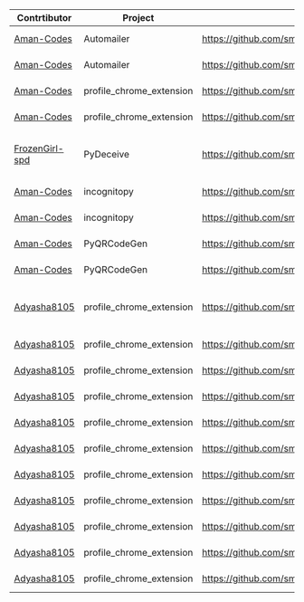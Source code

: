 | Contrtibutor |  Project | Pull Request | Patch File | Comments |
|--------------|----------|--------------|------------|----------|
|   [Aman-Codes](https://github.com/Aman-Codes)|Automailer| https://github.com/smaranjitghose/automailer/pull/3 | https://github.com/smaranjitghose/girlscript_chennai_website/tree/bonus/patch-files/automailer/Issue_Template| Added Issue Template         |
|   [Aman-Codes](https://github.com/Aman-Codes)|Automailer| https://github.com/smaranjitghose/automailer/pull/4 | https://github.com/smaranjitghose/girlscript_chennai_website/tree/bonus/patch-files/automailer/Contributing | Added Contributing.md         |
|   [Aman-Codes](https://github.com/Aman-Codes)|profile_chrome_extension| https://github.com/smaranjitghose/profile_chrome_extension/pull/3 | https://github.com/smaranjitghose/girlscript_chennai_website/tree/bonus/patch-files/profile_chrome_extension/Issue_Template | Added Issue Template         |
|   [Aman-Codes](https://github.com/Aman-Codes)|profile_chrome_extension| https://github.com/smaranjitghose/profile_chrome_extension/pull/4 | https://github.com/smaranjitghose/girlscript_chennai_website/blob/bonus/patch-files/profile_chrome_extension/0001-Create-contributing.md.patch | Added contributing.md         |
|   [FrozenGirl-spd](https://github.com/FrozenGirl-spd)|PyDeceive| https://github.com/smaranjitghose/PyDeceive/pull/2 | https://github.com/smaranjitghose/girlscript_chennai_website/tree/bonus/patch-files/PyDeceive| Contributing.md and issue templates added |
|   [Aman-Codes](https://github.com/Aman-Codes)|incognitopy| https://github.com/smaranjitghose/incognitopy/pull/3 | https://github.com/smaranjitghose/girlscript_chennai_website/tree/bonus/patch-files/incognitopy/IssueTemplate | Added Issue Template        |
|   [Aman-Codes](https://github.com/Aman-Codes)|incognitopy| https://github.com/smaranjitghose/incognitopy/pull/4 | https://github.com/smaranjitghose/girlscript_chennai_website/tree/bonus/patch-files/incognitopy/0001-Create-Contributing.md.patch | Added contributing.md        |
|   [Aman-Codes](https://github.com/Aman-Codes)|PyQRCodeGen| https://github.com/smaranjitghose/PyQRCodeGen/pull/3 | https://github.com/smaranjitghose/girlscript_chennai_website/tree/bonus/patch-files/PyQRCodeGen/IssueTemplate | Added Issue Template        |
|   [Aman-Codes](https://github.com/Aman-Codes)|PyQRCodeGen| https://github.com/smaranjitghose/PyQRCodeGen/pull/4 | https://github.com/smaranjitghose/girlscript_chennai_website/tree/bonus/patch-files/PyQRCodeGen/0001-Create-Contributing.md.patch | Added contributing.md        |
|   [Adyasha8105](https://github.com/Adyasha8105)|profile_chrome_extension| https://github.com/smaranjitghose/profile_chrome_extension/pull/8 | https://github.com/smaranjitghose/girlscript_chennai_website/tree/bonus/patch-files/profile_chrome_extension/0002-Update-readme.md-and-separate-the-css.patch | Added Readme.md and separated CSS file      |
|   [Adyasha8105](https://github.com/Adyasha8105)|profile_chrome_extension| https://github.com/smaranjitghose/profile_chrome_extension/pull/8 | https://github.com/smaranjitghose/girlscript_chennai_website/tree/bonus/patch-files/profile_chrome_extension/0003-add-a-favicon.patch | Added favicon       |
|   [Adyasha8105](https://github.com/Adyasha8105)|profile_chrome_extension| https://github.com/smaranjitghose/profile_chrome_extension/pull/9 | https://github.com/smaranjitghose/girlscript_chennai_website/tree/bonus/patch-files/profile_chrome_extension/0004-Modified-html-and-css.patch | Modified html and css       |
|   [Adyasha8105](https://github.com/Adyasha8105)|profile_chrome_extension| https://github.com/smaranjitghose/profile_chrome_extension/pull/10 | https://github.com/smaranjitghose/girlscript_chennai_website/tree/bonus/patch-files/profile_chrome_extension/0005-Favicon-and-logo.patch | Favicon-and-logo    |
|   [Adyasha8105](https://github.com/Adyasha8105)|profile_chrome_extension| https://github.com/smaranjitghose/profile_chrome_extension/pull/11 | https://github.com/smaranjitghose/girlscript_chennai_website/tree/bonus/patch-files/profile_chrome_extension/0006-hover-alignment.patch | hover & alignment    |
|   [Adyasha8105](https://github.com/Adyasha8105)|profile_chrome_extension| https://github.com/smaranjitghose/profile_chrome_extension/pull/12 | https://github.com/smaranjitghose/girlscript_chennai_website/tree/bonus/patch-files/profile_chrome_extension/0006-changes.patch | Changes    |
|   [Adyasha8105](https://github.com/Adyasha8105)|profile_chrome_extension| https://github.com/smaranjitghose/profile_chrome_extension/pull/15 | https://github.com/smaranjitghose/girlscript_chennai_website/tree/bonus/patch-files/profile_chrome_extension/0008-Added-favicon.patch | Added favicon   |
|   [Adyasha8105](https://github.com/Adyasha8105)|profile_chrome_extension| https://github.com/smaranjitghose/profile_chrome_extension/pull/16 | https://github.com/smaranjitghose/girlscript_chennai_website/tree/bonus/patch-files/profile_chrome_extension/0009-Modify-the-profile(1).patch | Modify the profile(1)   |
|   [Adyasha8105](https://github.com/Adyasha8105)|profile_chrome_extension| https://github.com/smaranjitghose/profile_chrome_extension/pull/16 | https://github.com/smaranjitghose/girlscript_chennai_website/tree/bonus/patch-files/profile_chrome_extension/0010-Modify-the-profile(2).patch | Modify the profile(2)   |
|   [Adyasha8105](https://github.com/Adyasha8105)|profile_chrome_extension| https://github.com/smaranjitghose/profile_chrome_extension/pull/17 | https://github.com/smaranjitghose/girlscript_chennai_website/tree/bonus/patch-files/profile_chrome_extension/0011-Update-links.patch | Update the links   |
|   [Adyasha8105](https://github.com/Adyasha8105)|profile_chrome_extension| https://github.com/smaranjitghose/profile_chrome_extension/pull/18 | https://github.com/smaranjitghose/girlscript_chennai_website/tree/bonus/patch-files/profile_chrome_extension/0012-Enhancement-of-pages.patch | Enhancement of pages   |